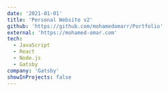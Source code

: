 ```yaml
---
date: '2021-01-01'
title: 'Personal Website v2'
github: 'https://github.com/mohamedomarr/Portfolio'
external: 'https://mohamed-omar.com'
tech:
  - JavaScript
  - React
  - Node.js
  - Gatsby
company: 'Gatsby'
showInProjects: false
---
```


